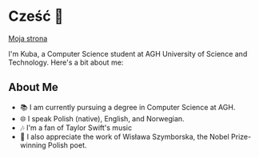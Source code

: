 # Cześć 👋
[Moja strona](https://haltie13.github.io)

I'm Kuba, a Computer Science student at AGH University of Science and Technology. Here's a bit about me:

## About Me
- 📚 I am currently pursuing a degree in Computer Science at AGH.
- 🌐 I speak Polish (native), English, and Norwegian.
- 🎶 I'm a fan of Taylor Swift's music 
- 📖 I also appreciate the work of Wisława Szymborska, the Nobel Prize-winning Polish poet.
